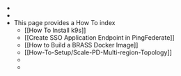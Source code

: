 -
-
- This page provides a How To index
	- [[How To Install k9s]]
	- [[Create SSO Application Endpoint in PingFederate]]
	- [[How to Build a BRASS Docker Image]]
	- [[How-To-Setup/Scale-PD-Multi-region-Topology]]
	-
	-